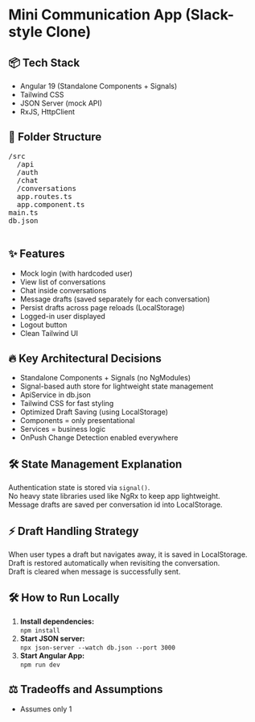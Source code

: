 <!DOCTYPE html>
<html lang="en">
<head>
  <meta charset="UTF-8">
  <meta name="viewport" content="width=device-width, initial-scale=1.0">
</head>
<body>
  <h1>Mini Communication App (Slack-style Clone)</h1>

  <h2>📦 Tech Stack</h2>
  <ul>
    <li>Angular 19 (Standalone Components + Signals)</li>
    <li>Tailwind CSS</li>
    <li>JSON Server (mock API)</li>
    <li>RxJS, HttpClient</li>
  </ul>

  <h2>📂 Folder Structure</h2>
  <pre>
/src
  /api
  /auth
  /chat
  /conversations
  app.routes.ts
  app.component.ts
main.ts
db.json
  </pre>

  <h2>✨ Features</h2>
  <ul>
    <li>Mock login (with hardcoded user)</li>
    <li>View list of conversations</li>
    <li>Chat inside conversations</li>
    <li>Message drafts (saved separately for each conversation)</li>
    <li>Persist drafts across page reloads (LocalStorage)</li>
    <li>Logged-in user displayed</li>
    <li>Logout button</li>
    <li>Clean Tailwind UI</li>
  </ul>

  <h2>🔥 Key Architectural Decisions</h2>
  <ul>
    <li>Standalone Components + Signals (no NgModules)</li>
    <li>Signal-based auth store for lightweight state management</li>
    <li>ApiService in db.json</li>
    <li>Tailwind CSS for fast styling</li>
    <li>Optimized Draft Saving (using LocalStorage)</li>
    <li>Components = only presentational</li>
    <li>Services = business logic</li>
    <li>OnPush Change Detection enabled everywhere</li>
  </ul>

  <h2>🛠 State Management Explanation</h2>
  <p>Authentication state is stored via <code>signal()</code>.<br>
  No heavy state libraries used like NgRx to keep app lightweight.<br>
  Message drafts are saved per conversation id into LocalStorage.</p>

  <h2>⚡ Draft Handling Strategy</h2>
  <p>When user types a draft but navigates away, it is saved in LocalStorage.<br>
  Draft is restored automatically when revisiting the conversation.<br>
  Draft is cleared when message is successfully sent.</p>

  <h2>🛠 How to Run Locally</h2>
  <ol>
    <li><strong>Install dependencies:</strong><br><code>npm install</code></li>
    <li><strong>Start JSON server:</strong><br><code>npx json-server --watch db.json --port 3000</code></li>
    <li><strong>Start Angular App:</strong><br><code>npm run dev</code></li>
  </ol>

  <h2>⚖️ Tradeoffs and Assumptions</h2>
  <ul>
    <li>Assumes only 1
